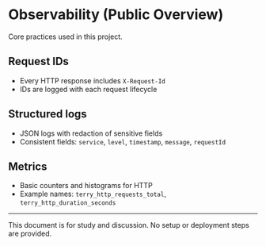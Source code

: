 # Observability (Public Overview)

Core practices used in this project.

## Request IDs
- Every HTTP response includes `X-Request-Id`
- IDs are logged with each request lifecycle

## Structured logs
- JSON logs with redaction of sensitive fields
- Consistent fields: `service`, `level`, `timestamp`, `message`, `requestId`

## Metrics
- Basic counters and histograms for HTTP
- Example names: `terry_http_requests_total`, `terry_http_duration_seconds`

---

This document is for study and discussion. No setup or deployment steps are provided.
